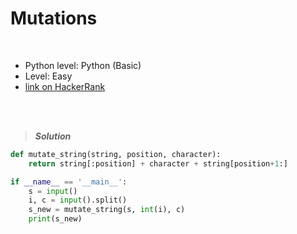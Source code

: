 # Mutations

<br>

- Python level: Python (Basic)
- Level: Easy
- [link on HackerRank](https://www.hackerrank.com/challenges/python-mutations/problem?isFullScreen=true)

<br>
<br>

> ***Solution***
> 

```python
def mutate_string(string, position, character):
    return string[:position] + character + string[position+1:]

if __name__ == '__main__':
    s = input()
    i, c = input().split()
    s_new = mutate_string(s, int(i), c)
    print(s_new)
```